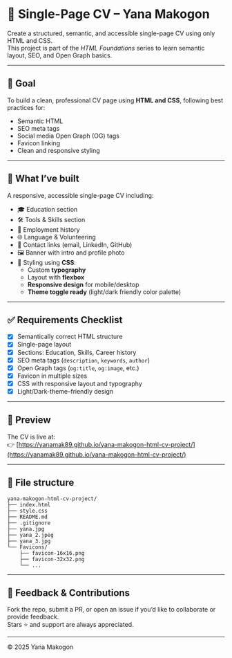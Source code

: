 # 🧾 Single-Page CV – Yana Makogon

Create a structured, semantic, and accessible single-page CV using only HTML and CSS.  
This project is part of the *HTML Foundations* series to learn semantic layout, SEO, and Open Graph basics.

---

## 🎯 Goal

To build a clean, professional CV page using **HTML and CSS**, following best practices for:

- Semantic HTML
- SEO meta tags
- Social media Open Graph (OG) tags
- Favicon linking
- Clean and responsive styling

---

## 🧠 What I’ve built

A responsive, accessible single-page CV including:

- 🎓 Education section  
- 🛠 Tools & Skills section  
- 💼 Employment history  
- 🌐 Language & Volunteering  
- 🔗 Contact links (email, LinkedIn, GitHub)  
- 🖼 Banner with intro and profile photo  
- 🎨 Styling using **CSS**:
  - Custom **typography**
  - Layout with **flexbox**
  - **Responsive design** for mobile/desktop
  - **Theme toggle ready** (light/dark friendly color palette)

---

## ✅ Requirements Checklist

- [x] Semantically correct HTML structure  
- [x] Single-page layout  
- [x] Sections: Education, Skills, Career history  
- [x] SEO meta tags (`description`, `keywords`, `author`)  
- [x] Open Graph tags (`og:title`, `og:image`, etc.)  
- [x] Favicon in multiple sizes  
- [x] CSS with responsive layout and typography  
- [x] Light/Dark-theme–friendly design  

---

## 📸 Preview

The CV is live at:  
👉 [https://yanamak89.github.io/yana-makogon-html-cv-project/](https://yanamak89.github.io/yana-makogon-html-cv-project/)

---

## 📁 File structure

```
yana-makogon-html-cv-project/
├── index.html
├── style.css
├── README.md
├── .gitignore
├── yana.jpg
├── yana_2.jpeg
├── yana_3.jpg
└── Favicons/
    ├── favicon-16x16.png
    ├── favicon-32x32.png
    └── ...
```

---

## 🙌 Feedback & Contributions

Fork the repo, submit a PR, or open an issue if you’d like to collaborate or provide feedback.  
Stars ⭐ and support are always appreciated.

---

© 2025 Yana Makogon

